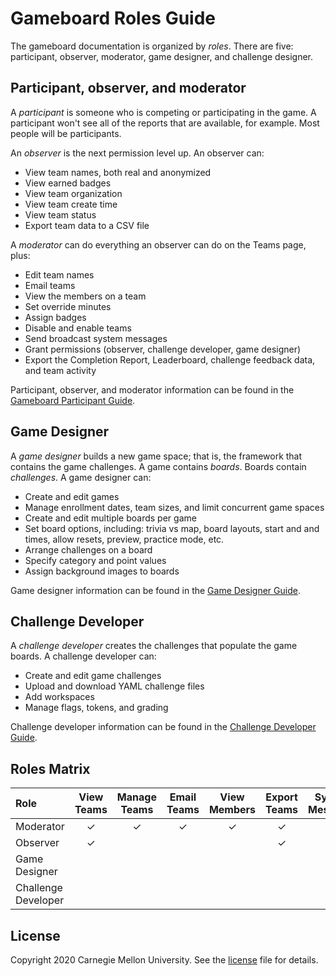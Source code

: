 # Gameboard Roles Guide

The gameboard documentation is organized by *roles*. There are five: participant, observer, moderator, game designer, and challenge designer.

## Participant, observer, and moderator

A *participant* is someone who is competing or participating in the game. A participant won't see all of the reports that are available, for example. Most people will be participants.

An *observer* is the next permission level up. An observer can:

- View team names, both real and anonymized
- View earned badges 
- View team organization
- View team create time
- View team status
- Export team data to a CSV file

A *moderator* can do everything an observer can do on the Teams page, plus: 

- Edit team names
- Email teams
- View the members on a team
- Set override minutes
- Assign badges
- Disable and enable teams
- Send broadcast system messages
- Grant permissions (observer, challenge developer, game designer)
- Export the Completion Report, Leaderboard, challenge feedback data, and team activity

Participant, observer, and moderator information can be found in the [Gameboard Participant Guide](./gb-participant-guide).

## Game Designer

A *game designer* builds a new game space; that is, the framework that contains the game challenges. A game contains *boards*. Boards contain *challenges*. A game designer can:

- Create and edit games
- Manage enrollment dates, team sizes, and limit concurrent game spaces
- Create and edit multiple boards per game
- Set board options, including: trivia vs map, board layouts, start and and times, allow resets, preview, practice mode, etc.
- Arrange challenges on a board
- Specify category and point values
- Assign background images to boards

Game designer information can be found in the [Game Designer Guide](./gb-designer-guide).

## Challenge Developer

A *challenge developer* creates the challenges that populate the game boards. A challenge developer can:

- Create and edit game challenges
- Upload and download YAML challenge files 
- Add workspaces
- Manage flags, tokens, and grading

Challenge developer information can be found in the [Challenge Developer Guide](./gb-challenge-dev-guide).

## Roles Matrix

| Role                | View Teams | Manage Teams | Email Teams | View Members | Export Teams | System Messages | View Users | Manage Users | Manage Games | Manage Challenges |
| :------------------ | :--------: | :----------: | :---------: | :----------: | :----------: | :-------------: | :--------: | :----------: | :----------: | :---------------: |
| Moderator           |     ✓      |      ✓       |      ✓      |      ✓       |      ✓       |        ✓        |     ✓      |      ✓       |              |                   |
| Observer            |     ✓      |              |             |              |      ✓       |                 |            |              |              |                   |
| Game Designer       |            |              |             |              |              |                 |            |              |      ✓       |         ✓         |
| Challenge Developer |            |              |             |              |              |                 |            |              |              |         ✓         |

## License

Copyright 2020 Carnegie Mellon University. See the [license](https://github.com/cmu-sei/gameboard-ui/blob/master/License.md) file for details.
